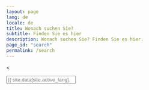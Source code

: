 ```yaml
---
layout: page
lang: de
locale: de
title: Wonach suchen Sie?
subtitle: Finden Sie es hier
description: Wonach suchen Sie? Finden Sie es hier.
page_id: "search"
permalink: /search
---
```


<<div class="field has-addons">
    <div class="control is-expanded">
        <input type="search" id="search-input" placeholder="{{ site.data[site.active_lang].strings.search_search-input_placeholder_ready }}" class="input is-large">
    </div>
</div>

<div id="search-results" class="content">
</div>


<script>
    (function() {
        const flexsearchBaseUrl = "https://cdn.jsdelivr.net/gh/nextapps-de/flexsearch@0.8/dist/flexsearch.bundle.min.js";
        const languagePackBaseUrl = "https://cdn.jsdelivr.net/gh/nextapps-de/flexsearch@0.8/dist/lang/";

        const allSearchFields = ["document", "section", "content", "url", "date", "category", "tags"];

        const searchInput = document.getElementById('search-input');
        const searchResultsContainer = document.getElementById('search-results');

        // Set initial placeholder and disable the input
        searchInput.placeholder = "{{ site.data[site.active_lang].strings.search_search-input_placeholder_loading }}";
        searchInput.disabled = true;

        const indexes = {};

        // Get the languages string from the custom meta tag
        const languagesMeta = document.querySelector('meta[name="site-languages"]');
        const languages = {};

        if (languagesMeta) {
            const languageCodes = languagesMeta.content.toLowerCase().split(',');
            languageCodes.forEach(code => {
                const trimmedCode = code.trim();
                // Check for the English language code
                if (trimmedCode === 'en') {
                    languages[trimmedCode] = '/search.json';
                } else {
                    languages[trimmedCode] = `/${trimmedCode}/search.json`;
                }
            });
        }

        const currentLang = document.documentElement.lang || Object.keys(languages)[0] || 'en';

        function createIndex(lang, languagePack) {
            return new FlexSearch.Document({
                document: {
                    id: "url",
                    index: allSearchFields,
                    store: allSearchFields
                },
                tokenize: "full",
                encoder: languagePack || FlexSearch.Charset.LatinSoundex,
                cache: true,
                context: true,
                lang: lang
            });
        }

        // Debounce function specifically for the _paq tracking
        function debounce(func, delay) {
            let timeoutId;
            return function(...args) {
                clearTimeout(timeoutId);
                timeoutId = setTimeout(() => {
                    func.apply(this, args);
                }, delay);
            };
        }

        const debouncedTrackSearch = debounce(function() {
            if (typeof _paq !== 'undefined') {
                const query = searchInput.value.trim();
                const resultsCount = searchResultsContainer.querySelectorAll('li').length;
                _paq.push(['trackSiteSearch', query, false, resultsCount]);
            }
        }, 2000); // 2000ms delay for _paq

        async function loadScript(url) {
            return new Promise((resolve, reject) => {
                const script = document.createElement('script');
                script.src = url;
                script.onload = () => resolve();
                script.onerror = () => reject(new Error(`Failed to load script: ${url}`));
                document.head.appendChild(script);
            });
        }

        async function initializeSearch() {
            try {
                // 1. Load the main FlexSearch library.
                await loadScript(flexsearchBaseUrl);

                // 2. Loop through language codes to load language packs and search.json.
                for (const lang of Object.keys(languages)) {
                    try {
                        let languagePack = null;

                        // Await the script load before accessing FlexSearch.lang.
                        await loadScript(`${languagePackBaseUrl}${lang}.min.js`);
                        languagePack = FlexSearch.Language[lang] || FlexSearch.Charset.LatinSoundex;

                        const response = await fetch(languages[lang]);
                        if (!response.ok) {
                            throw new Error(`HTTP error! status: ${response.status}`);
                        }
                        const data = await response.json();

                        const index = createIndex(lang, languagePack);
                        data.forEach(item => {
                            if (item.url) {
                                index.add(item);
                            } else {
                                console.warn(`Item missing URL in ${languages[lang]}, skipping for FlexSearch index:`, item);
                            }
                        });
                        indexes[lang] = index;
                    } catch (error) {
                        console.error(`Error loading data for language "${lang}":`, error);
                        delete languages[lang];
                    }
                }

                if (Object.keys(indexes).length > 0) {
                    searchInput.placeholder = "{{ site.data[site.active_lang].strings.search_search-input_placeholder_ready }}";
                    searchInput.disabled = false;
                    searchInput.addEventListener('input', () => {
                        const query = searchInput.value.trim();

                        if (query.length > 0) {
                            performSearch();
                        } else {
                            searchResultsContainer.innerHTML = '';
                        }

                        debouncedTrackSearch();
                    });
                } else {
                    searchInput.placeholder = "{{ site.data[site.active_lang].strings.search_search-input_placeholder_error }}";
                    searchInput.disabled = true;
                    searchResultsContainer.innerHTML = '<p>Error loading search data. Please check your network connection and reload the page.</p>';
                }
            } catch (error) {
                console.error('Initialization failed:', error);
                searchInput.placeholder = "{{ site.data[site.active_lang].strings.search_search-input_placeholder_error }}";
                searchInput.disabled = true;
                searchResultsContainer.innerHTML = '<p>Search functionality failed to load. Please try again later.</p>';
            }
        }

        initializeSearch();

        function performSearch() {
            const query = searchInput.value.trim();
            if (query.length === 0) {
                searchResultsContainer.innerHTML = '';
                return;
            }
            if (typeof query !== 'string' || query.length === 0) {
                searchResultsContainer.innerHTML = '<p>{{ site.data[site.active_lang].strings.search_resultsContainer_placeholder_queryEmpty }}</p>';
                return;
            }

            let allResults = [];
            const searchOptions = {
                limit: 99,
                suggest: true,
                highlight: {
                    template: '<mark style="background-color: yellow;">$1</mark>',
                    boundary: {
                        before: 50,
                        after: 50,
                        total: 500
                    },
                    merge: true,
                }
            };

            const currentLangIndex = indexes[currentLang];
            if (currentLangIndex) {
                const rawResults = currentLangIndex.search(query, searchOptions);
                rawResults.forEach(fieldResult => {
                    if (fieldResult && fieldResult.result) {
                        fieldResult.result.forEach(r => {
                            const originalDoc = currentLangIndex.get(r.id);
                            if (originalDoc) {
                                const highlightedDoc = { ...originalDoc, highlight: r.highlight, field: fieldResult.field };
                                allResults.push({ id: r.id, doc: highlightedDoc, score: r.score - 1000, lang: currentLang });
                            }
                        });
                    }
                });
            }

            Object.keys(indexes).forEach(lang => {
                if (lang !== currentLang) {
                    const otherLangIndex = indexes[lang];
                    const rawResults = otherLangIndex.search(query, searchOptions);

                    rawResults.forEach(fieldResult => {
                        if (fieldResult && fieldResult.result) {
                            fieldResult.result.forEach(r => {
                                const originalDoc = otherLangIndex.get(r.id);
                                if (originalDoc) {
                                    const highlightedDoc = { ...originalDoc, highlight: r.highlight, field: fieldResult.field };
                                    allResults.push({ id: r.id, doc: highlightedDoc, score: r.score, lang: lang });
                                }
                            });
                        }
                    });
                }
            });

            allResults.sort((a, b) => a.score - b.score);
            displayResults(allResults);
        }

        function displayResults(results) {
            const uniqueResults = [];
            const seenUrls = new Set();
            results.forEach(result => {
                if (result.doc && !seenUrls.has(result.doc.url)) {
                    uniqueResults.push(result);
                    seenUrls.add(result.doc.url);
                }
            });

            if (uniqueResults.length === 0) {
                searchResultsContainer.innerHTML = '<p>{{ site.data[site.active_lang].string.search_resultsContainer_placeholder_queryNoResults }}</p>';
                return;
            }

            let html = '<ul class="search-results-list">';
            uniqueResults.forEach(result => {
                const item = result.doc;
                if (!item) {
                    console.warn('Skipping search result with undefined document:', result);
                    return;
                }

                const title = item.document || 'No Title';
                const url = item.url || '#';
                const sectionContent = item.section || '';
                const mainContent = item.highlight || '';

                html += `
                    <li class="box mb-4">
                        <p><a href="${url}"><strong>${title}</strong></a><br>${sectionContent}</p>
                        <p>${mainContent}</p>
                    </li>
                `;
            });
            html += '</ul>';
            searchResultsContainer.innerHTML = html;
        }
    })();
</script>